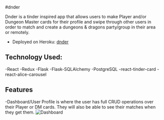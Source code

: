 #dnder

Dnder is a tinder inspired app that allows users to make Player and/or Dungeon Master cards for their profile and swipe through other users in order to match and create a dungeons & dragons party/group in their area or remotely.

- Deployed on Heroku: [dnder](https://dnder.herokuapp.com/)

## Technology Used:
-React
-Redux
-Flask
-Flask-SQLAlchemy
-PostgreSQL
-react-tinder-card
-react-alice-carousel

## Features
-Dashboard/User Profile is where the user has full CRUD operations over their Player or DM cards. They will also be able to see their matches when they get them.
![Dashboard](dnder-capstone-app/images/dashboard.png)
